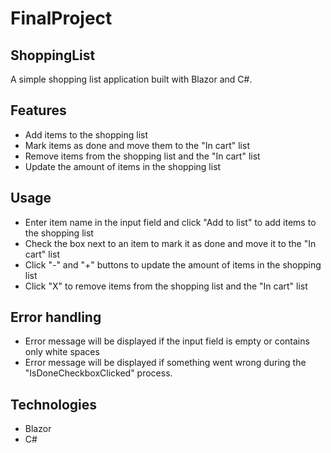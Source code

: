 # FinalProject


## ShoppingList
A simple shopping list application built with Blazor and C#.

## Features
- Add items to the shopping list
- Mark items as done and move them to the "In cart" list
- Remove items from the shopping list and the "In cart" list
- Update the amount of items in the shopping list

## Usage
- Enter item name in the input field and click "Add to list" to add items to the shopping list
- Check the box next to an item to mark it as done and move it to the "In cart" list
- Click "-" and "+" buttons to update the amount of items in the shopping list
- Click "X" to remove items from the shopping list and the "In cart" list

## Error handling
- Error message will be displayed if the input field is empty or contains only white spaces
- Error message will be displayed if something went wrong during the "IsDoneCheckboxClicked" process.

## Technologies
- Blazor
- C#
